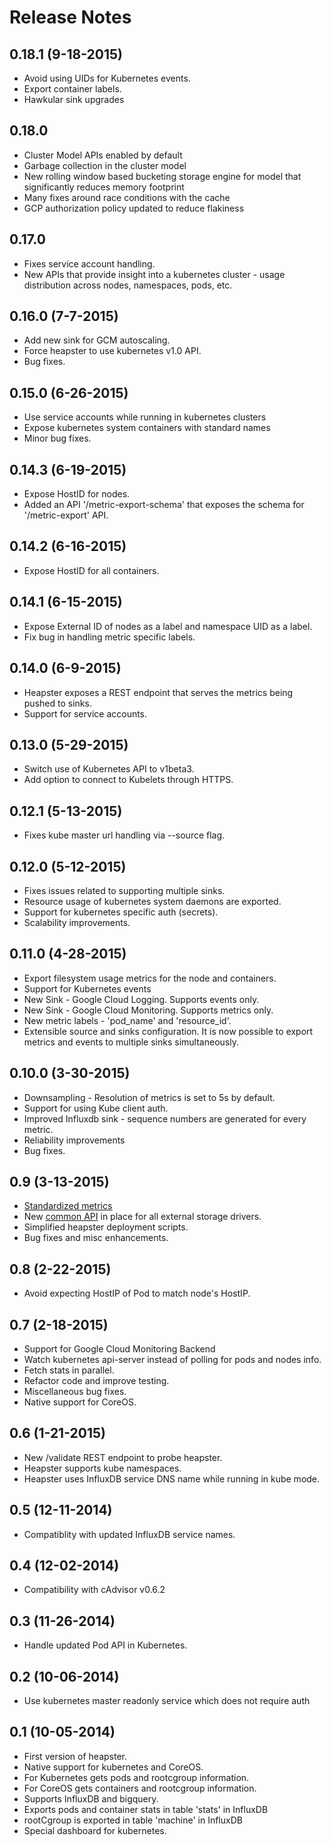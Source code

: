 # Release Notes

## 0.18.1 (9-18-2015)
- Avoid using UIDs for Kubernetes events.
- Export container labels.
- Hawkular sink upgrades

## 0.18.0
- Cluster Model APIs enabled by default
- Garbage collection in the cluster model
- New rolling window based bucketing storage engine for model that significantly reduces memory footprint
- Many fixes around race conditions with the cache
- GCP authorization policy updated to reduce flakiness

## 0.17.0
- Fixes service account handling.
- New APIs that provide insight into a kubernetes cluster - usage distribution across nodes, namespaces, pods, etc.

## 0.16.0 (7-7-2015)
- Add new sink for GCM autoscaling.
- Force heapster to use kubernetes v1.0 API.
- Bug fixes.

## 0.15.0 (6-26-2015)
- Use service accounts while running in kubernetes clusters
- Expose kubernetes system containers with standard names
- Minor bug fixes.

## 0.14.3 (6-19-2015)
- Expose HostID for nodes. 
- Added an API '/metric-export-schema' that exposes the schema for '/metric-export' API.

## 0.14.2 (6-16-2015)
- Expose HostID for all containers.

## 0.14.1 (6-15-2015)
- Expose External ID of nodes as a label and namespace UID as a label.
- Fix bug in handling metric specific labels.

## 0.14.0 (6-9-2015)
- Heapster exposes a REST endpoint that serves the metrics being pushed to sinks.
- Support for service accounts.

## 0.13.0 (5-29-2015)
- Switch use of Kubernetes API to v1beta3.
- Add option to connect to Kubelets through HTTPS.

## 0.12.1 (5-13-2015)
- Fixes kube master url handling via --source flag.

## 0.12.0 (5-12-2015)
- Fixes issues related to supporting multiple sinks.
- Resource usage of kubernetes system daemons are exported.
- Support for kubernetes specific auth (secrets).
- Scalability improvements.

## 0.11.0 (4-28-2015)
- Export filesystem usage metrics for the node and containers.
- Support for Kubernetes events
- New Sink - Google Cloud Logging. Supports events only.
- New Sink - Google Cloud Monitoring. Supports metrics only.
- New metric labels - 'pod_name' and 'resource_id'.
- Extensible source and sinks configuration. It is now possible to export metrics and events to multiple sinks simultaneously.

## 0.10.0 (3-30-2015)
- Downsampling - Resolution of metrics is set to 5s by default.
- Support for using Kube client auth.
- Improved Influxdb sink - sequence numbers are generated for every metric.
- Reliability improvements
- Bug fixes.

## 0.9 (3-13-2015)
- [Standardized metrics](sinks/api/supported_metrics.go)
- New [common API](sinks/api/types.go) in place for all external storage drivers.
- Simplified heapster deployment scripts.
- Bug fixes and misc enhancements.

## 0.8 (2-22-2015)
- Avoid expecting HostIP of Pod to match node's HostIP. 

## 0.7 (2-18-2015)
- Support for Google Cloud Monitoring Backend
- Watch kubernetes api-server instead of polling for pods and nodes info.
- Fetch stats in parallel.
- Refactor code and improve testing.
- Miscellaneous bug fixes.
- Native support for CoreOS.

## 0.6 (1-21-2015)
- New /validate REST endpoint to probe heapster.
- Heapster supports kube namespaces.
- Heapster uses InfluxDB service DNS name while running in kube mode.

## 0.5 (12-11-2014)
- Compatiblity with updated InfluxDB service names.

## 0.4 (12-02-2014)
- Compatibility with cAdvisor v0.6.2

## 0.3 (11-26-2014)
- Handle updated Pod API in Kubernetes.

## 0.2 (10-06-2014)
- Use kubernetes master readonly service which does not require auth

## 0.1 (10-05-2014)
- First version of heapster.
- Native support for kubernetes and CoreOS.
- For Kubernetes gets pods and rootcgroup information.
- For CoreOS gets containers and rootcgroup information.
- Supports InfluxDB and bigquery.
- Exports pods and container stats in table 'stats' in InfluxDB
- rootCgroup is exported in table 'machine' in InfluxDB
- Special dashboard for kubernetes.
